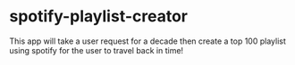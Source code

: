 # spotify-playlist-creator
This app will take a user request for a decade then create a top 100 playlist using spotify for the user to travel back in time! 
